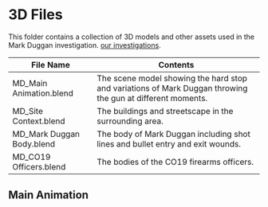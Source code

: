 # 3D Files

This folder contains a collection of 3D models and other assets used in the Mark Duggan investigation.
[our investigations](https://forensic-architecture.org/). 

| File Name | Contents |
|---|---|
| MD_Main Animation.blend | The scene model showing the hard stop and variations of Mark Duggan throwing the gun at different moments. |
| MD_Site Context.blend | The buildings and streetscape in the surrounding area. |
| MD_Mark Duggan Body.blend | The body of Mark Duggan including shot lines and bullet entry and exit wounds. |
| MD_CO19 Officers.blend | The bodies of the CO19 firearms officers. |

## Main Animation
